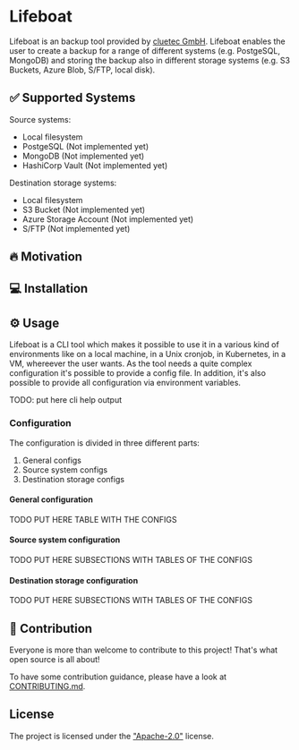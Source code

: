 # Lifeboat

Lifeboat is an backup tool provided by [cluetec GmbH](https://cluetec.de).
Lifeboat enables the user to create a backup for a range of different systems (e.g. PostgeSQL, MongoDB) and storing the backup also in different storage systems (e.g. S3 Buckets, Azure Blob, S/FTP, local disk).

## ✅ Supported Systems

Source systems:

- Local filesystem
- PostgeSQL (Not implemented yet)
- MongoDB (Not implemented yet)
- HashiCorp Vault (Not implemented yet)

Destination storage systems:

- Local filesystem
- S3 Bucket (Not implemented yet)
- Azure Storage Account (Not implemented yet)
- S/FTP (Not implemented yet)

## 🔥 Motivation

## 💻 Installation

## ⚙️ Usage

Lifeboat is a CLI tool which makes it possible to use it in a various kind of environments like on a local machine, in a Unix cronjob, in Kubernetes, in a VM, whereever the user wants.
As the tool needs a quite complex configuration it's possible to provide a config file. In addition, it's also possible to provide all configuration via environment variables.

TODO: put here cli help output

### Configuration

The configuration is divided in three different parts:
1. General configs
2. Source system configs
3. Destination storage configs

#### General configuration

TODO PUT HERE TABLE WITH THE CONFIGS

#### Source system configuration

TODO PUT HERE SUBSECTIONS WITH TABLES OF THE CONFIGS

#### Destination storage configuration

TODO PUT HERE SUBSECTIONS WITH TABLES OF THE CONFIGS

## 🤝 Contribution

Everyone is more than welcome to contribute to this project! That's what open source is all about!

To have some contribution guidance, please have a look at [CONTRIBUTING.md](CONTRIBUTING.md).

## License

The project is licensed under the ["Apache-2.0"](./LICENSE) license.
